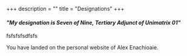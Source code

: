 +++
description = ""
title = "Designations"
+++

#### *"My designation is Seven of Nine, Tertiary Adjunct of Unimatrix 01"*  

fsfsfsfsdfsfs



You have landed on the personal website of Alex Enachioaie.
